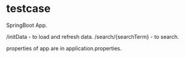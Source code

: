 # testcase

SpringBoot App.

/initData - to load and refresh data.
/search/{searchTerm} - to search.

properties of app are in application.properties.
